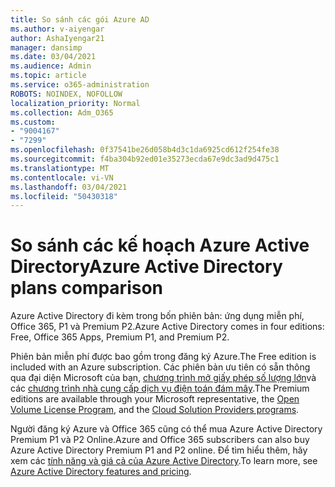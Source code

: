 ```yaml
---
title: So sánh các gói Azure AD
ms.author: v-aiyengar
author: AshaIyengar21
manager: dansimp
ms.date: 03/04/2021
ms.audience: Admin
ms.topic: article
ms.service: o365-administration
ROBOTS: NOINDEX, NOFOLLOW
localization_priority: Normal
ms.collection: Adm_O365
ms.custom:
- "9004167"
- "7299"
ms.openlocfilehash: 0f37541be26d058b4d3c1da6925cd612f254fe38
ms.sourcegitcommit: f4ba304b92ed01e35273ecda67e9dc3ad9d475c1
ms.translationtype: MT
ms.contentlocale: vi-VN
ms.lasthandoff: 03/04/2021
ms.locfileid: "50430318"
---
```

# <a name="azure-active-directory-plans-comparison"></a><span data-ttu-id="2f63e-102">So sánh các kế hoạch Azure Active Directory</span><span class="sxs-lookup"><span data-stu-id="2f63e-102">Azure Active Directory plans comparison</span></span>

<span data-ttu-id="2f63e-103">Azure Active Directory đi kèm trong bốn phiên bản: ứng dụng miễn phí, Office 365, P1 và Premium P2.</span><span class="sxs-lookup"><span data-stu-id="2f63e-103">Azure Active Directory comes in four editions: Free, Office 365 Apps, Premium P1, and Premium P2.</span></span>

<span data-ttu-id="2f63e-104">Phiên bản miễn phí được bao gồm trong đăng ký Azure.</span><span class="sxs-lookup"><span data-stu-id="2f63e-104">The Free edition is included with an Azure subscription.</span></span> <span data-ttu-id="2f63e-105">Các phiên bản ưu tiên có sẵn thông qua đại diện Microsoft của bạn, [chương trình mở giấy phép số lượng lớn](https://go.microsoft.com/fwlink/?linkid=2110873)và các [chương trình nhà cung cấp dịch vụ điện toán đám mây](https://go.microsoft.com/fwlink/?LinkId=614968&clcid=0x409).</span><span class="sxs-lookup"><span data-stu-id="2f63e-105">The Premium editions are available through your Microsoft representative, the [Open Volume License Program](https://go.microsoft.com/fwlink/?linkid=2110873), and the [Cloud Solution Providers programs](https://go.microsoft.com/fwlink/?LinkId=614968&clcid=0x409).</span></span>

<span data-ttu-id="2f63e-106">Người đăng ký Azure và Office 365 cũng có thể mua Azure Active Directory Premium P1 và P2 Online.</span><span class="sxs-lookup"><span data-stu-id="2f63e-106">Azure and Office 365 subscribers can also buy Azure Active Directory Premium P1 and P2 online.</span></span> <span data-ttu-id="2f63e-107">Để tìm hiểu thêm, hãy xem các [tính năng và giá cả của Azure Active Directory](https://go.microsoft.com/fwlink/?linkid=2081447).</span><span class="sxs-lookup"><span data-stu-id="2f63e-107">To learn more, see [Azure Active Directory features and pricing](https://go.microsoft.com/fwlink/?linkid=2081447).</span></span>
